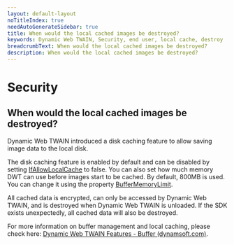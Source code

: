 ```yaml
---
layout: default-layout
noTitleIndex: true
needAutoGenerateSidebar: true
title: When would the local cached images be destroyed?
keywords: Dynamic Web TWAIN, Security, end user, local cache, destroy
breadcrumbText: When would the local cached images be destroyed?
description: When would the local cached images be destroyed?
---
```


# Security

## When would the local cached images be destroyed?

Dynamic Web TWAIN introduced a disk caching feature to allow saving image data to the local disk.

The disk caching feature is enabled by default and can be disabled by setting <a href="https://www.dynamsoft.com/web-twain/docs/info/api/WebTwain_Buffer.html?ver=latest#ifallowlocalcache" target="_blank">IfAllowLocalCache</a> to false. You can also set how much memory DWT can use before images start to be cached. By default, 800MB is used. You can change it using the property <a href="https://www.dynamsoft.com/web-twain/docs/info/api/WebTwain_Buffer.html?ver=latest#buffermemorylimit" target="_blank">BufferMemoryLimit</a>.

All cached data is encrypted, can only be accessed by Dynamic Web TWAIN, and is destroyed when Dynamic Web TWAIN is unloaded. If the SDK exists unexpectedly, all cached data will also be destroyed.

For more information on buffer management and local caching, please check here: <a href="https://www.dynamsoft.com/web-twain/docs/indepth/features/buffer.html?ver=latest" target="_blank">Dynamic Web TWAIN Features - Buffer (dynamsoft.com)</a>.
